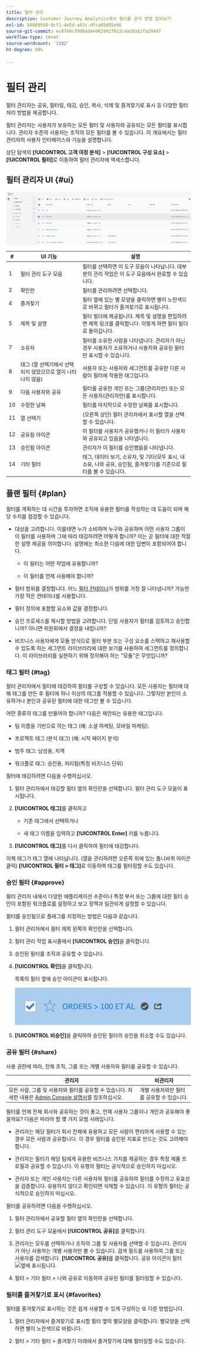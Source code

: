 ```yaml
---
title: 필터 관리
description: Customer Journey Analytics에서 필터를 관리 방법 알아보기
exl-id: b8869560-0cf1-4e5d-a03c-dfca85d05e66
source-git-commit: ec8760cf9984d4e962992f613c4a58a52fa29d47
workflow-type: tm+mt
source-wordcount: '1102'
ht-degree: 99%

---
```


# 필터 관리

필터 관리자는 공유, 필터링, 태깅, 승인, 복사, 삭제 및 즐겨찾기로 표시 등 다양한 필터 처리 방법을 제공합니다.

필터 관리자는 사용자가 보유하는 모든 필터 및 사용자와 공유되는 모든 필터를 표시합니다. 관리자 수준의 사용자는 조직의 모든 필터를 볼 수 있습니다. 이 개요에서는 필터 관리자의 사용자 인터페이스와 기능을 설명합니다.

상단 탐색의 **[!UICONTROL 고객 여정 분석]** > **[!UICONTROL 구성 요소]** > **[!UICONTROL 필터]**&#x200B;로 이동하여 필터 관리자에 액세스합니다.

## 필터 관리자 UI {#ui}

![](assets/filter-manager-ui.png)

| # | UI 기능 | 설명 |
|---|---|---|
| 1 | 필터 관리 도구 모음 | 필터를 선택하면 이 도구 모음이 나타납니다. 대부분의 관리 작업은 이 도구 모음에서 완료할 수 있습니다. |
| 2 | 확인란 | 필터를 관리하려면 선택합니다. |
| 4 | 즐겨찾기 | 필터 옆에 있는 별 모양을 클릭하면 별이 노란색으로 바뀌고 필터가 즐겨찾기로 표시됩니다. |
| 5 | 제목 및 설명 | 필터 빌더에 제공됩니다. 제목 및 설명을 편집하려면 제목 링크를 클릭합니다. 이렇게 하면 필터 빌더로 돌아갑니다. |
| 7 | 소유자 | 필터를 소유한 사람을 나타냅니다. 관리자가 아닌 경우 사용자가 소유하거나 사용자와 공유된 필터만 표시할 수 있습니다. |
| 8 | 태그 (열 선택기에서 선택되지 않았으므로 열이 나타나지 않음) | 사용자 또는 사용자와 세그먼트를 공유한 다른 사람이 필터에 적용한 태그입니다. |
| 9 | 다음 사용자와 공유 | 필터를 공유한 개인 또는 그룹(관리자만) 또는 모든 사용자(관리자만)를 표시합니다. |
| 10 | 수정한 날짜 | 필터를 마지막으로 수정한 날짜를 표시합니다. |
| 11 | 열 선택기 | (오른쪽 상단) 필터 관리자에서 표시할 열을 선택할 수 있습니다. |
| 12 | 공유됨 아이콘 | 이 필터를 사용자가 공유했거나 이 필터가 사용자와 공유되고 있음을 나타냅니다. |
| 13 | 승인됨 아이콘 | 관리자가 이 필터를 승인했음을 나타냅니다. |
| 14 | 기타 필터 | 태그, 데이터 보기, 소유자, 및 기타(모두 표시, 내 소유, 나와 공유, 승인됨, 즐겨찾기)를 기준으로 필터를 볼 수 있습니다. |

## 플랜 필터 {#plan}

필터를 계획하는 데 시간을 투자하면 조직에 유용한 필터를 작성하는 데 도움이 되며 해당 수치를 점검할 수 있습니다.

* 대상을 고려합니다. 이를테면 누가 소비하며 누구와 공유하며 어떤 사용자 그룹이 이 필터를 사용하며 그에 따라 태깅하려면 어떻게 합니까? 이는 곧 필터에 대한 적절한 설명 제공을 의미합니다. 설명에는 최소한 다음에 대한 답변이 포함되어야 합니다.

   * 이 필터는 어떤 작업에 유용합니까?

   * 이 필터를 언제 사용해야 합니까?

* 필터 범위를 결정합니다. 어느 [필터 컨테이너](/help/components/filters/filters-overview.md)가 범위를 가장 잘 나타냅니까? 가능한 가장 작은 컨테이너를 사용합니다.

* 필터 정의에 포함할 요소와 값을 결정합니다.

* 승인 프로세스를 제시할 방법을 고려합니다. 단일 사용자가 필터를 검토하고 승인합니까? 아니면 위원회에서 결정을 내립니까?

* 비즈니스 사용자에게 모듈 방식으로 필터 부분 또는 구성 요소를 스택하고 재사용할 수 있도록 하는 세그먼트 라이브러리에 대한 보기를 사용하여 세그먼트를 정의합니다. 이 라이브러리를 실현하기 위해 정의해야 하는 &quot;모듈&quot;은 무엇입니까?

### 태그 필터 {#tag}

필터 관리자에서 필터에 태깅하여 필터를 구성할 수 있습니다. 모든 사용자는 필터에 대해 태그를 만든 후 필터에 하나 이상의 태그를 적용할 수 있습니다. 그렇지만 본인이 소유하거나 본인과 공유된 필터에 대한 태그만 볼 수 있습니다.

어떤 종류의 태그를 만들어야 합니까? 다음은 제안되는 유용한 태그입니다.

* 팀 이름을 기반으로 하는 태그 (예: 소셜 마케팅, 모바일 마케팅).

* 프로젝트 태그 (분석 태그) (예: 시작 페이지 분석)

* 범주 태그: 남성용, 지역

* 워크플로 태그: 승인용, 처리됨(특정 비즈니스 단위)

필터에 태깅하려면 다음을 수행하십시오.

1. 필터 관리자에서 태깅할 필터 옆의 확인란을 선택합니다. 필터 관리 도구 모음이 표시됩니다.

1. **[!UICONTROL 태그]**&#x200B;를 클릭하고

   * 기존 태그에서 선택하거나

   * 새 태그 이름을 입력하고 **[!UICONTROL Enter]** 키를 누릅니다.

1. **[!UICONTROL 태그]**&#x200B;를 다시 클릭하여 필터에 태깅합니다.

이제 태그가 태그 열에 나타납니다. (열을 관리하려면 오른쪽 위에 있는 톱니바퀴 아이콘 클릭)
**[!UICONTROL 필터 > 태그]**&#x200B;로 이동하여 태그를 필터링할 수도 있습니다.

### 승인 필터 {#approve}

필터 관리자 내에서 다양한 애플리케이션 수준이나 특정 부서 또는 그룹에 대한 필터 승인이 포함된 워크플로를 설정하고 보고 정책과 일관되게 설정할 수 있습니다.

필터를 승인됨으로 플래그를 지정하는 방법은 다음과 같습니다.

1. 필터 관리자에서 필터 제목 왼쪽의 확인란을 선택합니다.

1. 필터 관리 작업 표시줄에서 **[!UICONTROL 승인]**&#x200B;을 클릭합니다.

1. 승인된 필터를 조직과 공유할 수 있습니다.

1. **[!UICONTROL 확인]**&#x200B;을 클릭합니다.

   목록의 필터 옆에 승인 아이콘이 표시됩니다.

   ![](assets/seg_approved.png)

1. **[!UICONTROL 비승인]**&#x200B;을 클릭하여 승인된 필터의 승인을 취소할 수도 있습니다.

### 공유 필터 {#share}

사용 권한에 따라, 전체 조직, 그룹 또는 개별 사용자와 필터를 공유할 수 있습니다.

| 관리자 | 비관리자 |
|---|---|
| 모든 사람, 그룹 및 사용자와 필터를 공유할 수 있습니다. 자세한 내용은 [Admin Console 설명서](https://helpx.adobe.com/kr/enterprise/using/manage-products-and-profiles.html)를 참조하십시오. | 개별 사용자와만 필터를 공유할 수 있습니다. |

필터를 언제 전체 회사와 공유하는 것이 좋고, 언제 사용자 그룹이나 개인과 공유해야 좋을까요? 다음은 따라야 할 몇 가지 모범 사례입니다.

* 관리자는 해당 필터가 회사 전체에 유용하고 모든 사람이 편리하게 사용할 수 있는 경우 모든 사람과 공유합니다. 이 경우 필터를 승인된 지표로 만드는 것도 고려해야 합니다.

* 관리자는 필터가 해당 팀에게 유용한 비즈니스 가치를 제공하는 경우 특정 제품 프로필과 공유할 수 있습니다. 이 유형의 필터는 공식적으로 승인하지 마십시오.

* 관리자 또는 개인 사용자는 다른 사용자와 필터를 공유하여 필터를 수정하고 유효성을 검증합니다. 유용하지 않다고 확인되면 삭제할 수 있습니다. 이 유형의 필터는 공식적으로 승인하지 마십시오.

필터를 공유하려면 다음을 수행하십시오.

1. 필터 관리자에서 공유할 필터 옆의 확인란을 선택합니다.

1. 필터 관리 도구 모음에서 **[!UICONTROL 공유]**&#x200B;를 클릭합니다.

1. 관리자는 모두를 선택하거나 조직의 그룹 및 사용자를 선택할 수 있습니다. 관리자가 아닌 사용자는 개별 사용자만 볼 수 있습니다. 검색 필드를 사용하여 그룹 또는 사용자를 검색합니다. **[!UICONTROL 공유]**&#x200B;를 클릭합니다. 공유 아이콘이 필터 ![ 옆에 표시됩니다.](https://spectrum.adobe.com/static/icons/workflow_18/Smock_Share_18_N.svg)

1. 필터 > 기타 필터 > 나와 공유로 이동하여 공유된 필터를 필터링할 수 있습니다.

### 필터를 즐겨찾기로 표시 {#favorites}

필터를 즐겨찾기로 표시하는 것은 쉽게 사용할 수 있게 구성하는 또 다른 방법입니다.

1. 필터 관리자에서 즐겨찾기로 표시할 필터 옆의 별모양을 클릭합니다. 별모양을 선택하면 별이 노란색으로 바뀝니다.

1. 필터 > 기타 필터 > 즐겨찾기 아래에서 즐겨찾기에 대해 필터링할 수도 있습니다.
